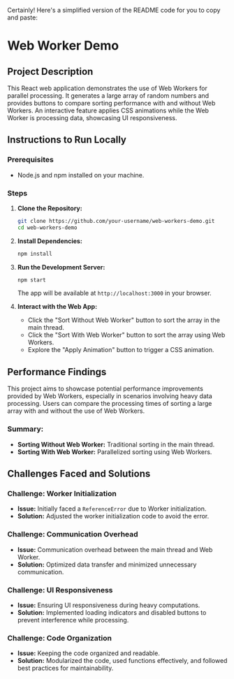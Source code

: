 Certainly! Here's a simplified version of the README code for you to copy and paste:

# Web Worker Demo

## Project Description

This React web application demonstrates the use of Web Workers for parallel processing. It generates a large array of random numbers and provides buttons to compare sorting performance with and without Web Workers. An interactive feature applies CSS animations while the Web Worker is processing data, showcasing UI responsiveness.

## Instructions to Run Locally

### Prerequisites

- Node.js and npm installed on your machine.

### Steps

1. **Clone the Repository:**
   ```bash
   git clone https://github.com/your-username/web-workers-demo.git
   cd web-workers-demo
   ```


2. **Install Dependencies:**

   ```bash
   npm install
   ```

3. **Run the Development Server:**

   ```bash
   npm start
   ```

   The app will be available at `http://localhost:3000` in your browser.

4. **Interact with the Web App:**
   - Click the "Sort Without Web Worker" button to sort the array in the main thread.
   - Click the "Sort With Web Worker" button to sort the array using Web Workers.
   - Explore the "Apply Animation" button to trigger a CSS animation.

## Performance Findings

This project aims to showcase potential performance improvements provided by Web Workers, especially in scenarios involving heavy data processing. Users can compare the processing times of sorting a large array with and without the use of Web Workers.

### Summary:

- **Sorting Without Web Worker:** Traditional sorting in the main thread.
- **Sorting With Web Worker:** Parallelized sorting using Web Workers.

## Challenges Faced and Solutions

### Challenge: Worker Initialization

- **Issue:** Initially faced a `ReferenceError` due to Worker initialization.
- **Solution:** Adjusted the worker initialization code to avoid the error.

### Challenge: Communication Overhead

- **Issue:** Communication overhead between the main thread and Web Worker.
- **Solution:** Optimized data transfer and minimized unnecessary communication.

### Challenge: UI Responsiveness

- **Issue:** Ensuring UI responsiveness during heavy computations.
- **Solution:** Implemented loading indicators and disabled buttons to prevent interference while processing.

### Challenge: Code Organization

- **Issue:** Keeping the code organized and readable.
- **Solution:** Modularized the code, used functions effectively, and followed best practices for maintainability.

